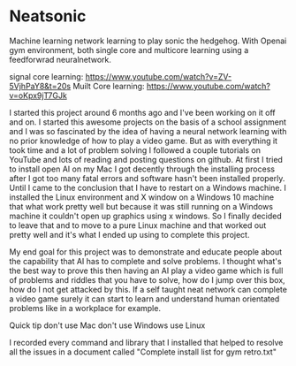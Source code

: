 # Neatsonic
 Machine learning network learning to play sonic the hedgehog. With Openai gym environment, both single core and multicore learning using a feedforwrad neuralnetwork.
 
signal core learning: https://www.youtube.com/watch?v=ZV-5VjhPaY8&t=20s 
Muilt Core learning: https://www.youtube.com/watch?v=oKpx9jT7GJk 

I started this project around 6 months ago and I've been working on it off and on.  I started this awesome projects on the basis of a school assignment and I was so fascinated by the idea of having a neural network learning with no prior knowledge of how to play a video game. But as with everything it took time and a lot of problem solving I followed a couple tutorials on YouTube and lots of reading and posting questions on github. At first I tried to install open AI on my Mac I got decently through the installing process after I got too many fatal errors and software hasn't been installed properly. Until I came to the conclusion that I have to restart on a Windows machine.  I installed the Linux environment and X window on a Windows 10 machine that what work pretty well but because it was still running on a Windows machine it couldn't open up graphics using x windows. So I finally decided to leave that and to move to a pure Linux machine and that worked out pretty well and it's what I ended up using to complete this project. 

My end goal for this project was to demonstrate and educate people about the capability that AI has to complete  and solve problems. I thought what's the best way to prove this then having an AI play a video game which is full of problems and riddles that you have to solve, how do I jump over this box, how do I not get attacked by this.  If a self taught neat network can complete a video game surely it can start to learn and understand human orientated problems like in a workplace for example. 

Quick tip don't use Mac don't use Windows
use Linux 

I recorded every command and library that I installed that helped to resolve all the issues in a document called "Complete install list for gym retro.txt"
